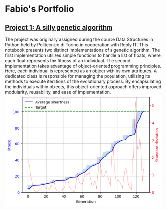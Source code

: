 # Fabio's Portfolio

## [Project 1: A silly genetic algorithm](https://github.com/FabioNicotra/FabiosPortfolio/blob/main/01_GeneticAlgorithm/GeneticAlgorithm.ipynb)

The project was originally assigned during the course Data Structures in Python held by Politecnico di Torino in cooperation with Reply IT.
This notebook presents two distinct implementations of a genetic algorithm. The first implementation utilizes simple functions to handle a list of floats, where each float represents the fitness of an individual.
The second implementation takes advantage of object-oriented programming principles. Here, each individual is represented as an object with its own attributes. A dedicated class is responsible for managing the population, utilizing its methods to execute iterations of the evolutionary process. By encapsulating the individuals within objects, this object-oriented approach offers improved modularity, reusability, and ease of implementation.
![](https://github.com/FabioNicotra/FabiosPortfolio/blob/01d3e66763e41622857254d9ea9fdf07364bb109/01_GeneticAlgorithm/FitnessVsIter.png)
